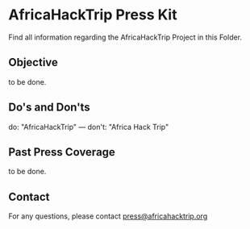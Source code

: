 AfricaHackTrip Press Kit
========================

Find all information regarding the AfricaHackTrip Project in this Folder.


Objective
---------

to be done.


Do's and Don'ts
---------------

do: "AfricaHackTrip" — don't: "Africa Hack Trip"


Past Press Coverage
-------------------

to be done.


Contact
-------

For any questions, please contact press@africahacktrip.org